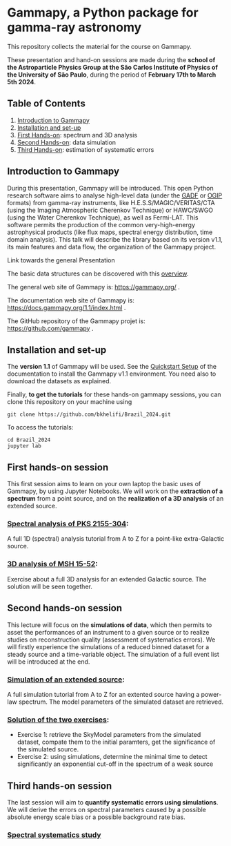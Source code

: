 # Gammapy, a Python package for gamma-ray astronomy

This repository collects the material for the course on Gammapy.

These presentation and 
hand-on sessions are made during the **school of the Astroparticle Physics Group at the São Carlos Institute of 
Physics of the University of São Paulo**, during the period of **February 17th to March 5th 2024**.

## Table of Contents
1. [Introduction to Gammapy](#intro)
2. [Installation and set-up](#install)
3. [First Hands-on](#first): spectrum and 3D analysis
4. [Second Hands-on](#second): data simulation
5. [Third Hands-on](#third): estimation of systematic errors 

## Introduction to Gammapy <a name="intro" />
During this presentation, Gammapy will be introduced. This open Python research software aims to analyse high-level 
data (under the [GADF](https://gamma-astro-data-formats.readthedocs.io/en/v0.3/) or 
[OGIP](https://heasarc.gsfc.nasa.gov/docs/heasarc/ofwg/docs/spectra/ogip_92_007/ogip_92_007.html) formats) from 
gamma-ray instruments, like H.E.S.S/MAGIC/VERITAS/CTA (using the Imaging Atmospheric Cherenkov Technique) or 
HAWC/SWGO (using the Water Cherenkov Technique), as well as Fermi-LAT. This software permits the production of the 
common very-high-energy astrophysical products (like flux maps, spectral energy distribution, time domain analysis). 
This talk will describe the library based on its version v1.1, its main features and data flow, the 
organization of the Gammapy project.

Link towards the general Presentation 

The basic data structures can be discovered with this 
[overview](https://docs.gammapy.org/1.1/tutorials/starting/overview.html).

The general web site of Gammapy is: https://gammapy.org/ .

The documentation web site of Gammapy is: https://docs.gammapy.org/1.1/index.html .

The GitHub repository of the Gammapy projet is: https://github.com/gammapy . 

## Installation and set-up <a name="install" />
The **version 1.1** of Gammapy will be used. See the 
[Quickstart Setup](https://docs.gammapy.org/1.1/getting-started/index.html#quickstart-setup) 
of the documentation to install the Gammapy v1.1 environment. You need also to download the datasets as explained.

Finally, **to get the tutorials** for these hands-on gammapy sessions, you can clone this repository on your machine using

```
git clone https://github.com/bkhelifi/Brazil_2024.git
```

To access the tutorials:

```
cd Brazil_2024
jupyter lab
```

## First hands-on session <a name="first" />
This first session aims to learn on your own laptop the basic uses of Gammapy, by using Jupyter Notebooks. We will 
work on the **extraction of a spectrum** from a point source, and on the **realization of a 3D analysis** of an extended 
source.

### [Spectral analysis of PKS 2155-304](https://github.com/bkhelifi/Brazil_2024/blob/main/1D_analysis.ipynb):
A full 1D (spectral) analysis tutorial from A to Z for a point-like extra-Galactic source.
### [3D analysis of MSH 15-52](https://github.com/bkhelifi/Brazil_2024/blob/main/3D_analysis_exercise.ipynb):
Exercise about a full 3D analysis for an extended Galactic source. The solution will be seen together.


## Second hands-on session <a name="second" />
This lecture will focus on the **simulations of data**, which then permits to asset the performances of an instrument 
to a given source or to realize studies on reconstruction quality (assessment of systematics errors). We will firstly
experience the simulations of a reduced binned dataset for a steady source and a time-variable object. The simulation
of a full event list will be introduced at the end.

### [Simulation of an extended source](https://github.com/bkhelifi/Brazil_2024/blob/main/simulate_3d.ipynb):
A full simulation tutorial from A to Z for an extented source having a power-law spectrum. The model parameters of the simulated dataset are retrieved.

### [Solution of the two exercises](https://github.com/bkhelifi/Brazil_2024/blob/main/simulate_3d_solution.ipynb):
- Exercise 1: retrieve the SkyModel parameters from the simulated dataset, compate them to the initial paramters, get the significance of the simulated source.
- Exercise 2: using simulations, determine the minimal time to detect significantly an exponential cut-off in the spectrum of a weak source

## Third hands-on session <a name="third" />
The last session will aim to **quantify systematic errors using simulations**. We will derive the errors on spectral 
parameters caused by a possible absolute energy scale bias or a possible background rate bias.

### [Spectral systematics study](https://github.com/bkhelifi/Brazil_2024/blob/main/Crab_simulations_systematic_errors_Exercise.ipynb)
